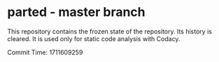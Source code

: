 # parted - master branch

This repository contains the frozen state of the repository.
Its history is cleared. It is used only for static code
analysis with Codacy.

Commit Time: 1711609259
